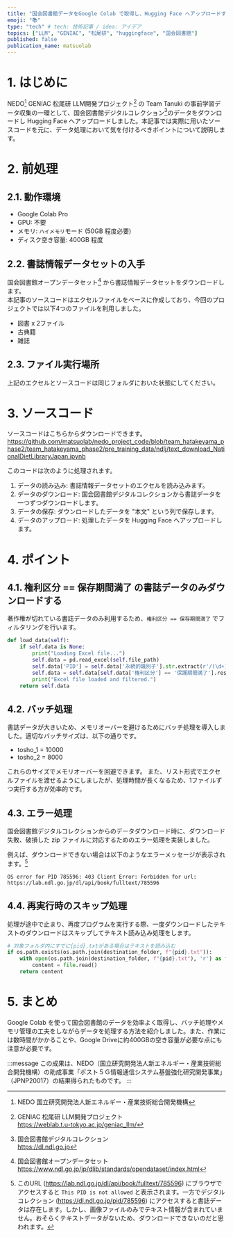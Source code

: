 ```yaml
---
title: "国会図書館データをGoogle Colab で取得し、Hugging Face へアップロードする方法"
emoji: "📚"
type: "tech" # tech: 技術記事 / idea: アイデア
topics: ["LLM", "GENIAC", "松尾研", "huggingface", "国会図書館"]
published: false
publication_name: matsuolab
---
```


# 1. はじめに
NEDO[^1] GENIAC 松尾研 LLM開発プロジェクト[^2] の Team Tanuki の事前学習データ収集の一環として、国会図書館デジタルコレクション[^3]のデータをダウンロードし Hugging Face へアップロードしました。本記事では実際に用いたソースコードを元に、データ処理において気を付けるべきポイントについて説明します。

[^1]: NEDO 国立研究開発法人新エネルギー・産業技術総合開発機構
[^2]: GENIAC 松尾研 LLM開発プロジェクト  
    https://weblab.t.u-tokyo.ac.jp/geniac_llm/

[^3]: 国会図書館デジタルコレクション  
    https://dl.ndl.go.jp

# 2. 前処理
## 2.1. 動作環境
- Google Colab Pro
- GPU: 不要
- メモリ: `ハイメモリ`モード (50GB 程度必要)
- ディスク空き容量: 400GB 程度

## 2.2. 書誌情報データセットの入手
国会図書館オープンデータセット[^4] から書誌情報データセットをダウンロードします。  
本記事のソースコードはエクセルファイルをベースに作成しており、今回のプロジェクトでは以下4つのファイルを利用しました。

- 図書 x 2ファイル
- 古典籍
- 雑誌

[^4]: 国会図書館オープンデータセット  
    https://www.ndl.go.jp/jp/dlib/standards/opendataset/index.html

## 2.3. ファイル実行場所
上記のエクセルとソースコードは同じフォルダにおいた状態にしてください。


# 3. ソースコード
ソースコードはこちらからダウンロードできます。  
https://github.com/matsuolab/nedo_project_code/blob/team_hatakeyama_phase2/team_hatakeyama_phase2/pre_training_data/ndlj/text_download_NationalDietLibraryJapan.ipynb

このコードは次のように処理されます。

1. データの読み込み: 書誌情報データセットのエクセルを読み込みます。
2. データのダウンロード: 国会図書館デジタルコレクションから書誌データを一つずつダウンロードします。
3. データの保存: ダウンロードしたデータを "本文" という列で保存します。
4. データのアップロード: 処理したデータを Hugging Face へアップロードします。

# 4. ポイント
## 4.1. 権利区分 == 保存期間満了 の書誌データのみダウンロードする
著作権が切れている書誌データのみ利用するため、`権利区分 == 保存期間満了` でフィルタリングを行います。

```python
def load_data(self):
    if self.data is None:
        print("Loading Excel file...")
        self.data = pd.read_excel(self.file_path)
        self.data['PID'] = self.data['永続的識別子'].str.extract(r'/(\d+)$')
        self.data = self.data[self.data['権利区分'] == '保護期間満了'].reset_index(drop=True)
        print("Excel file loaded and filtered.")
    return self.data
```

## 4.2. バッチ処理
書誌データが大きいため、メモリオーバーを避けるためにバッチ処理を導入しました。適切なバッチサイズは、以下の通りです。

- tosho_1 = 10000
- tosho_2 = 8000

これらのサイズでメモリオーバーを回避できます。
また、リスト形式でエクセルファイルを渡せるようにしましたが、処理時間が長くなるため、1ファイルずつ実行する方が効率的です。

## 4.3. エラー処理
国会図書館デジタルコレクションからのデータダウンロード時に、ダウンロード失敗、破損した zip ファイルに対応するためのエラー処理を実装しました。

例えば、ダウンロードできない場合は以下のようなエラーメッセージが表示されます。[^5]
```
OS error for PID 785596: 403 Client Error: Forbidden for url: https://lab.ndl.go.jp/dl/api/book/fulltext/785596
```

[^5]: このURL (https://lab.ndl.go.jp/dl/api/book/fulltext/785596) にブラウザでアクセスすると `This PID is not allowed` と表示されます。一方でデジタルコレクション (https://dl.ndl.go.jp/pid/785596) にアクセスすると書誌データは存在します。しかし、画像ファイルのみでテキスト情報が含まれていません。おそらくテキストデータがないため、ダウンロードできないのだと思われます。

## 4.4. 再実行時のスキップ処理
処理が途中で止まり、再度プログラムを実行する際、一度ダウンロードしたテキストのダウンロードはスキップしてテキスト読み込み処理をします。

```python
# 対象フォルダ内にすでに{pid}.txtがある場合はテキストを読み込む
if os.path.exists(os.path.join(destination_folder, f"{pid}.txt")):
    with open(os.path.join(destination_folder, f"{pid}.txt"), 'r') as file:
        content = file.read()
    return content
```

# 5. まとめ
Google Colab を使って国会図書館のデータを効率よく取得し、バッチ処理やメモリ管理の工夫をしながらデータを処理する方法を紹介しました。また、作業には数時間がかかることや、Google Driveに約400GBの空き容量が必要な点にも注意が必要です。

:::message
この成果は、NEDO（国立研究開発法人新エネルギー・産業技術総合開発機構）の助成事業「ポスト５Ｇ情報通信システム基盤強化研究開発事業」（JPNP20017）の結果得られたものです。
:::
